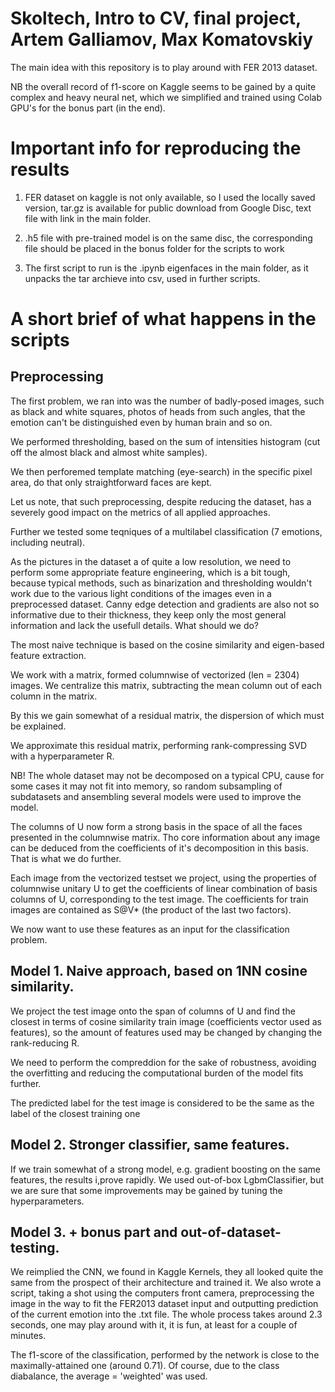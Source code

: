 # Skoltech, Intro to CV, final project, Artem Galliamov, Max Komatovskiy

The main idea with this repository is to play around with FER 2013 dataset.

NB the overall record of f1-score on Kaggle seems to be gained by a quite complex and heavy neural net, which we simplified and trained using Colab GPU's for the bonus part (in the end).

# Important info for reproducing the results

1. FER dataset on kaggle is not only available, so I used the locally saved version, tar.gz is available for public download from Google Disc, text file with link in the main folder.

2. .h5 file with pre-trained model is on the same disc, the corresponding file should be placed in the bonus folder for the scripts to work

3. The first script to run is the .ipynb eigenfaces in the main folder, as it unpacks the tar archieve into csv, used in further scripts.

# A short brief of what happens in the scripts

## Preprocessing

The first problem, we ran into was the number of badly-posed images, such as black and white squares, photos of heads from such angles, that the emotion can't be distinguished even by human brain and so on.

We performed thresholding, based on the sum of intensities histogram (cut off the almost black and almost white samples).

We then perforemed template matching (eye-search) in the specific pixel area, do that only straightforward faces are kept.

Let us note, that such preprocessing, despite reducing the dataset, has a severely good impact on the metrics of all applied approaches.

Further we tested some teqniques of a multilabel classification (7 emotions, including neutral).

As the pictures in the dataset a of quite a low resolution, we need to perform some appropriate feature engineering, which is a bit tough, because typical methods, such as binarization and thresholding wouldn't work due to the various light conditions of the images even in a preprocessed dataset. Canny edge detection and gradients are also not so informative due to their thickness, they keep only the most general information and lack the usefull details. What should we do?

The most naive technique is based on the cosine similarity and eigen-based feature extraction.

We work with a matrix, formed columnwise of vectorized (len = 2304) images. We centralize this matrix, subtracting the mean column out of each column in the matrix.

By this we gain somewhat of a residual matrix, the dispersion of which must be explained.

We approximate this residual matrix, performing rank-compressing SVD with a hyperparameter R.

NB! The whole dataset may not be decomposed on a typical CPU, cause for some cases it may not fit into memory, so random subsampling of subdatasets and ansembling several models were used to improve the model.

The columns of U now form a strong basis in the space of all the faces presented in the columnwise matrix. Tho core information about any image can be deduced from the coefficients of it's decomposition in this basis. That is what we do further.

Each image from the vectorized testset we project, using the properties of columnwise unitary U to get the coefficients of linear combination of basis columns of U, corresponding to the test image. The coefficients for train images are contained as S@V* (the product of the last two factors).

We now want to use these features as an input for the classification problem.


## Model 1. Naive approach, based on 1NN cosine similarity.

We project the test image onto the span of columns of U and find the closest in terms of cosine similarity train image (coefficients vector used as features),
so the amount of features used may be changed by changing the rank-reducing R.

We need to perform the compreddion for the sake of robustness, avoiding the overfitting and reducing the computational burden of the model fits further.

The predicted label for the test image is considered to be the same as the label of the closest training one


## Model 2. Stronger classifier, same features.

If we train somewhat of a strong model, e.g. gradient boosting on the same features, the results i,prove rapidly. We used out-of-box LgbmClassifier, but we are sure that some improvements may be gained by tuning the hyperparameters.


## Model 3. + bonus part and out-of-dataset-testing.

We reimplied the CNN, we found in Kaggle Kernels, they all looked quite the same from the prospect of their architecture and trained it. We also wrote a script, taking a shot using the computers front camera, preprocessing the image in the way to fit the FER2013 dataset input and outputting prediction of the current emotion into the .txt file. The whole process takes around 2.3 seconds, one may play around with it, it is fun, at least for a couple of minutes.

The f1-score of the classification, performed by the network is close to the maximally-attained one (around 0.71). Of course, due to the class diabalance, the average = 'weighted' was used.




